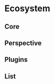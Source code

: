 <script>

 import ListOfComponents from '$lib/components/listofEssential.svelte';

</script>

# Ecosystem

<object type="image/svg+xml" data="/d2/ecosystem.svg"></object>

## Core

<object type="image/svg+xml" data="/d2/core.svg"></object>

## Perspective

<object type="image/svg+xml" data="/d2/perspective.svg"></object>

## Plugins

<object type="image/svg+xml" data="/d2/plugins.svg"></object>

## List

<ListOfComponents />


